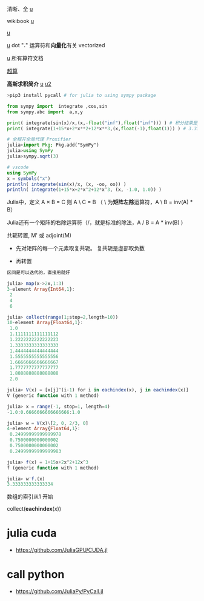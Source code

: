 

清晰、全 [u](https://juliadocs.github.io/Julia-Cheat-Sheet/zh-cn/)

wikibook [u](https://zh.m.wikibooks.org/zh-hans/Introducing_Julia/Arrays_and_tuples)

 [u](https://julialang.org/blog/2017/01/moredots/)

[u](https://julialang.org/blog/2017/01/moredots/) dot "**.**" 运算符和**向量化**有关 vectorized

[u](https://docs.julialang.org/en/v1/base/math/#Base.:\-Tuple{Any,Any}) 所有算符文档

[超算](https://www.zhihu.com/people/xzqsir/posts)



**高斯求积简介** [u](https://discourse.juliacn.com/t/topic/1024) [u2](GitHub\doc\lang\programming\高斯求积简介.pdf)





```python
>pip3 install pycall # for julia to using sympy package

from sympy import  integrate ,cos,sin
from sympy.abc import  a,x,y

print( integrate(sin(x)/x,(x,-float("inf"),float("inf"))) ) # 积分结果是pi
print( integrate(1+15*x+2*x**2+12*x**3,(x,float(-1),float(1))) ) # 3.333
```



```julia
# 全程开全局代理 Proxifier
julia>import Pkg; Pkg.add("SymPy")
julia>using SymPy
julia>sympy.sqrt(3)

# vscode
using SymPy
x = symbols("x")
println( integrate(sin(x)/x, (x, -oo, oo)) )
println( integrate(1+15*x+2*x^2+12*x^3, (x, -1.0, 1.0)) )
```





Julia中，定义 A × B = C 则 A \ C = B （ \ 为**矩阵左除**运算符，A \ B = inv(A) * B）

Julia还有一个矩阵的右除运算符（/，就是标准的除法，A / B = A * inv(B) )

共轭转置, M' 或 adjoint(M)

- 先对矩阵的每一个元素取复共轭。 复共轭是虚部取负数

- 再转置



```julia
区间是可以迭代的，直接用就好

julia> map(x->2x,1:3)
3-element Array{Int64,1}:
 2
 4
 6

julia> collect(range(1;stop=2,length=10))
10-element Array{Float64,1}:
 1.0               
 1.1111111111111112
 1.2222222222222223
 1.3333333333333333
 1.4444444444444444
 1.5555555555555556
 1.6666666666666667
 1.7777777777777777
 1.8888888888888888
 2.0
```



```julia
julia> V(x) = [x[j]^(i-1) for i in eachindex(x), j in eachindex(x)]
V (generic function with 1 method)

julia> x = range(-1, stop=1, length=4)
-1.0:0.6666666666666666:1.0

julia> w = V(x)\[2, 0, 2/3, 0]
4-element Array{Float64,1}:
 0.24999999999999978
 0.7500000000000002
 0.7500000000000002
 0.24999999999999983

julia> f(x) = 1+15x+2x^2+12x^3
f (generic function with 1 method)

julia> w'f.(x)
3.333333333333334
```







数组的索引从1 开始

collect(**eachindex**(x))



# julia cuda

- https://github.com/JuliaGPU/CUDA.jl





# call python

- https://github.com/JuliaPy/PyCall.jl





